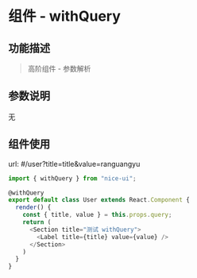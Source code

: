 # 组件 - withQuery

## 功能描述

> 高阶组件 - 参数解析

## 参数说明

无

## 组件使用

url: #/user?title=title&value=ranguangyu

```javascript
import { withQuery } from "nice-ui";

@withQuery
export default class User extends React.Component {
  render() {
    const { title, value } = this.props.query;
    return (
      <Section title="测试 withQuery">
        <Label title={title} value={value} />
      </Section>
    )
  }
}
```